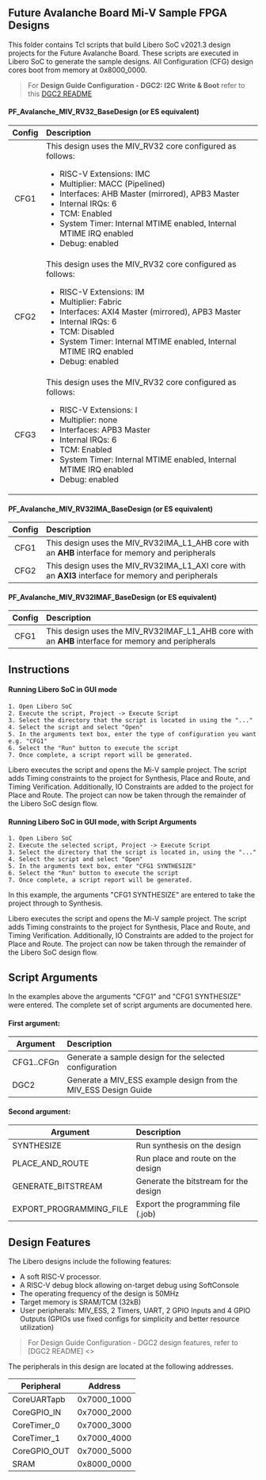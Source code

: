 ## Future Avalanche Board Mi-V Sample FPGA Designs
This folder contains Tcl scripts that build Libero SoC v2021.3 design projects for the Future Avalanche Board. These scripts are executed in Libero SoC to generate the sample designs. All Configuration (CFG) design cores boot from memory at 0x8000_0000.

> For **Design Guide Configuration - DGC2: I2C Write & Boot** refer to this [DGC2 README](import/components/IMC_DGC2/README.md)

#### PF_Avalanche_MIV_RV32_BaseDesign (or ES equivalent)

| Config  | Description|
| :------:|:----------------------------------------|
| CFG1    | This design uses the MIV_RV32 core configured as follows: <ul><li>RISC-V Extensions: IMC</li><li>Multiplier: MACC (Pipelined)</li><li>Interfaces: AHB Master (mirrored), APB3 Master</li><li>Internal IRQs: 6</li><li>TCM: Enabled</li><li>System Timer: Internal MTIME enabled, Internal MTIME IRQ enabled</li><li>Debug: enabled</li></ul>|
| CFG2    | This design uses the MIV_RV32 core configured as follows: <ul><li>RISC-V Extensions: IM</li><li>Multiplier: Fabric</li><li>Interfaces: AXI4 Master (mirrored), APB3 Master</li><li>Internal IRQs: 6</li><li>TCM: Disabled</li><li>System Timer: Internal MTIME enabled, Internal MTIME IRQ enabled</li><li>Debug: enabled</li></ul>|
| CFG3    | This design uses the MIV_RV32 core configured as follows: <ul><li>RISC-V Extensions: I</li><li>Multiplier: none</li><li>Interfaces: APB3 Master</li><li>Internal IRQs: 6</li><li>TCM: Enabled</li><li>System Timer: Internal MTIME enabled, Internal MTIME IRQ enabled</li><li>Debug: enabled</li></ul>|
    

#### PF_Avalanche_MIV_RV32IMA_BaseDesign (or ES equivalent)

| Config  | Description |
| :------:|:------------|
| CFG1    |This design uses the MIV_RV32IMA_L1_AHB core with an **AHB** interface for memory and peripherals|
| CFG2    |This design uses the MIV_RV32IMA_L1_AXI core with an **AXI3** interface for memory and peripherals|


#### PF_Avalanche_MIV_RV32IMAF_BaseDesign (or ES equivalent)

| Config  |Description |
| :------:|:-----------|
| CFG1    |  This design uses the MIV_RV32IMAF_L1_AHB core with an **AHB** interface for memory and peripherals|


## <a name="quick"></a> Instructions

#### Running Libero SoC in GUI mode
    1. Open Libero SoC
    2. Execute the script, Project -> Execute Script
    3. Select the directory that the script is located in using the "..."
    4. Select the script and select "Open"
    5. In the arguments text box, enter the type of configuration you want e.g. "CFG1"
    6. Select the "Run" button to execute the script
    7. Once complete, a script report will be generated.

Libero executes the script and opens the Mi-V sample project. The script adds Timing constraints to the project for Synthesis, Place and Route, and Timing Verification. Additionally, IO Constraints are added to the project for Place and Route. The project can now be taken through the remainder of the Libero SoC design flow.

#### Running Libero SoC in GUI mode, with Script Arguments
    1. Open Libero SoC
    2. Execute the selected script, Project -> Execute Script
    3. Select the directory that the script is located in, using the "..."
    4. Select the script and select "Open"
    5. In the arguments text box, enter "CFG1 SYNTHESIZE"
    6. Select the "Run" button to execute the script
    7. Once complete, a script report will be generated.

In this example, the arguments "CFG1 SYNTHESIZE" are entered to take the project through to Synthesis.

Libero executes the script and opens the Mi-V sample project. The script adds Timing constraints to the project for Synthesis, Place and Route, and Timing Verification. Additionally, IO Constraints are added to the project for Place and Route. The project can now be taken through the remainder of the Libero SoC design flow.  
    
## <a name="Script arguments"></a> Script Arguments
In the examples above the arguments "CFG1" and "CFG1 SYNTHESIZE" were entered. The complete set of script arguments are documented here.

#### First argument:
| Argument                  |  Description   |
| ------------------------- |:---------------|
| CFG1..CFGn                | Generate a sample design for the selected configuration                           |
| DGC2                      | Generate a MIV_ESS example design from the MIV_ESS Design Guide |


#### Second argument:
| Argument                  |  Description   |
| ------------------------- |:---------------|
| SYNTHESIZE                | Run synthesis on the design  |
| PLACE_AND_ROUTE           | Run place and route on the design  |
| GENERATE_BITSTREAM        | Generate the bitstream for the design|
| EXPORT_PROGRAMMING_FILE   | Export the programming file (.job) |

    
## Design Features
The Libero designs include the following features:
* A soft RISC-V processor.
* A RISC-V debug block allowing on-target debug using SoftConsole
* The operating frequency of the design is 50MHz
* Target memory is SRAM/TCM (32kB)
* User peripherals: MIV_ESS, 2 Timers, UART, 2 GPIO Inputs and 4 GPIO Outputs (GPIOs use fixed configs for simplicity and better resource utilization)

> For Design Guide Configuration - DGC2 design features, refer to [DGC2 README] <<link>>

The peripherals in this design are located at the following addresses.

| Peripheral    | Address   |
| ------------- |:-------------:|
| CoreUARTapb   | 0x7000_1000   |
| CoreGPIO_IN   | 0x7000_2000   |
| CoreTimer_0   | 0x7000_3000   |
| CoreTimer_1   | 0x7000_4000   |
| CoreGPIO_OUT  | 0x7000_5000   |
| SRAM| 0x8000_0000|
